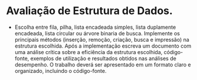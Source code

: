 # Avaliação de Estrutura de Dados.

- Escolha entre fila, pilha, lista encadeada simples, lista duplamente encadeada, lista circular ou árvore binaria de busca. Implemente os principais métodos (inserção, remoção, criação, busca e impressão) na estrutura escolhida. Após a implementação escreva um documento com uma análise crítica sobre a eficiência da estrutura escolhida, código-fonte, exemplos de utilização e resultados obtidos nas análises de desempenho. O trabalho deverá ser apresentado em um formato claro e organizado, incluindo o código-fonte.
